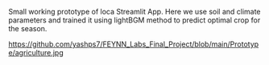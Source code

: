 Small working prototype of loca Streamlit App. Here we use soil and climate parameters and trained it using lightBGM method to predict optimal crop for the season.

https://github.com/yashps7/FEYNN_Labs_Final_Project/blob/main/Prototype/agriculture.jpg

